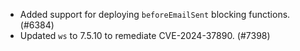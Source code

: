- Added support for deploying `beforeEmailSent` blocking functions. (#6384)
- Updated `ws` to 7.5.10 to remediate CVE-2024-37890. (#7398)
